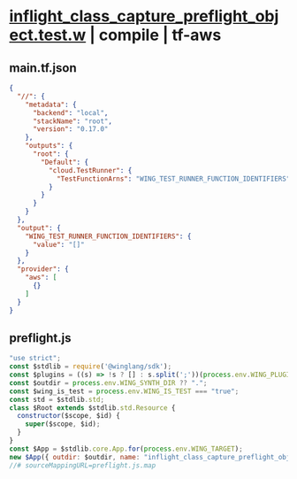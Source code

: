 # [inflight_class_capture_preflight_object.test.w](../../../../../examples/tests/valid/inflight_class_capture_preflight_object.test.w) | compile | tf-aws

## main.tf.json
```json
{
  "//": {
    "metadata": {
      "backend": "local",
      "stackName": "root",
      "version": "0.17.0"
    },
    "outputs": {
      "root": {
        "Default": {
          "cloud.TestRunner": {
            "TestFunctionArns": "WING_TEST_RUNNER_FUNCTION_IDENTIFIERS"
          }
        }
      }
    }
  },
  "output": {
    "WING_TEST_RUNNER_FUNCTION_IDENTIFIERS": {
      "value": "[]"
    }
  },
  "provider": {
    "aws": [
      {}
    ]
  }
}
```

## preflight.js
```js
"use strict";
const $stdlib = require('@winglang/sdk');
const $plugins = ((s) => !s ? [] : s.split(';'))(process.env.WING_PLUGIN_PATHS);
const $outdir = process.env.WING_SYNTH_DIR ?? ".";
const $wing_is_test = process.env.WING_IS_TEST === "true";
const std = $stdlib.std;
class $Root extends $stdlib.std.Resource {
  constructor($scope, $id) {
    super($scope, $id);
  }
}
const $App = $stdlib.core.App.for(process.env.WING_TARGET);
new $App({ outdir: $outdir, name: "inflight_class_capture_preflight_object.test", rootConstruct: $Root, plugins: $plugins, isTestEnvironment: $wing_is_test, entrypointDir: process.env['WING_SOURCE_DIR'], rootId: process.env['WING_ROOT_ID'] }).synth();
//# sourceMappingURL=preflight.js.map
```

